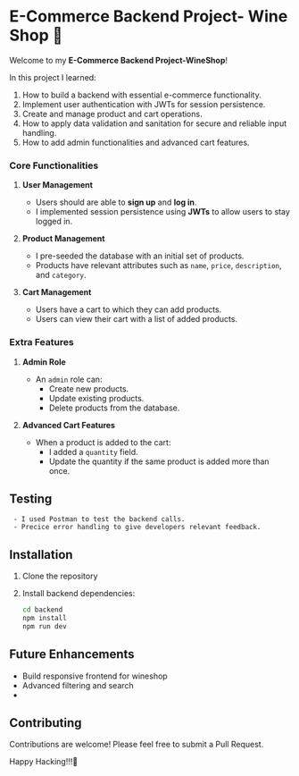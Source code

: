# E-Commerce Backend Project- Wine Shop 🛒

Welcome to my **E-Commerce Backend Project-WineShop**!

In this project I learned:

1. How to build a backend with essential e-commerce functionality.
2. Implement user authentication with JWTs for session persistence.
3. Create and manage product and cart operations.
4. How to apply data validation and sanitation for secure and reliable input handling.
5. How to add admin functionalities and advanced cart features.

### Core Functionalities

1. **User Management**

   - Users should are able to **sign up** and **log in**.
   - I implemented session persistence using **JWTs** to allow users to stay logged in.

2. **Product Management**

   - I pre-seeded the database with an initial set of products.
   - Products have relevant attributes such as `name`, `price`, `description`, and `category`.

3. **Cart Management**

   - Users have a cart to which they can add products.
   - Users can view their cart with a list of added products.

### Extra Features

1. **Admin Role**

   - An `admin` role can:
     - Create new products.
     - Update existing products.
     - Delete products from the database.

2. **Advanced Cart Features**

   - When a product is added to the cart:
     - I added a `quantity` field.
     - Update the quantity if the same product is added more than once.

## Testing

     - I used Postman to test the backend calls.
     - Precice error handling to give developers relevant feedback.

## Installation

1. Clone the repository
2. Install backend dependencies:

   ```bash
   cd backend
   npm install
   npm run dev
   ```

## Future Enhancements

- Build responsive frontend for wineshop
- Advanced filtering and search
-

## Contributing

Contributions are welcome! Please feel free to submit a Pull Request.

Happy Hacking!!!🤖
